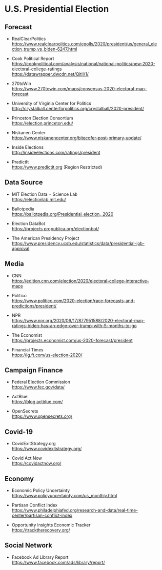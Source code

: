 # U.S. Presidential Election

## Forecast

* RealClearPolitics<br/>
https://www.realclearpolitics.com/epolls/2020/president/us/general_election_trump_vs_biden-6247.html

* Cook Political Report<br/>
https://cookpolitical.com/analysis/national/national-politics/new-2020-electoral-college-ratings<br/>
https://datawrapper.dwcdn.net/QitII/1/

* 270toWin<br/>
https://www.270towin.com/maps/consensus-2020-electoral-map-forecast

* University of Virginia Center for Politics<br/>
http://crystalball.centerforpolitics.org/crystalball/2020-president/

* Princeton Election Consortium<br/>
https://election.princeton.edu/

* Niskanen Center<br/>
https://www.niskanencenter.org/bitecofer-post-primary-update/

* Inside Elections<br/>
http://insideelections.com/ratings/president

* PredictIt<br/>
https://www.predictit.org
(Region Restricted)

## Data Source

* MIT Election Data + Science Lab<br/>
https://electionlab.mit.edu/

* Ballotpedia<br/>
https://ballotpedia.org/Presidential_election,_2020

* Election DataBot<br/>
https://projects.propublica.org/electionbot/

* The American Presidency Project<br/>
https://www.presidency.ucsb.edu/statistics/data/presidential-job-approval

## Media

* CNN<br/>
https://edition.cnn.com/election/2020/electoral-college-interactive-maps

* Politico<br/>
https://www.politico.com/2020-election/race-forecasts-and-predictions/president/

* NPR<br/>
https://www.npr.org/2020/06/17/877951588/2020-electoral-map-ratings-biden-has-an-edge-over-trump-with-5-months-to-go

* The Economist<br/>
https://projects.economist.com/us-2020-forecast/president

* Financial Times<br/>
https://ig.ft.com/us-election-2020/

## Campaign Finance

* Federal Election Commission<br/>
https://www.fec.gov/data/

* ActBlue<br/>
https://blog.actblue.com/

* OpenSecrets<br/>
https://www.opensecrets.org/

## Covid-19

* CovidExitStrategy.org<br/>
https://www.covidexitstrategy.org/

* Covid Act Now<br/>
https://covidactnow.org/

## Economy

* Economic Policy Uncertainty<br/>
https://www.policyuncertainty.com/us_monthly.html

* Partisan Conflict Index<br/>
https://www.philadelphiafed.org/research-and-data/real-time-center/partisan-conflict-index

* Opportunity Insights Economic Tracker<br/>
https://tracktherecovery.org/

## Social Network

* Facebook Ad Library Report<br/>
https://www.facebook.com/ads/library/report/
